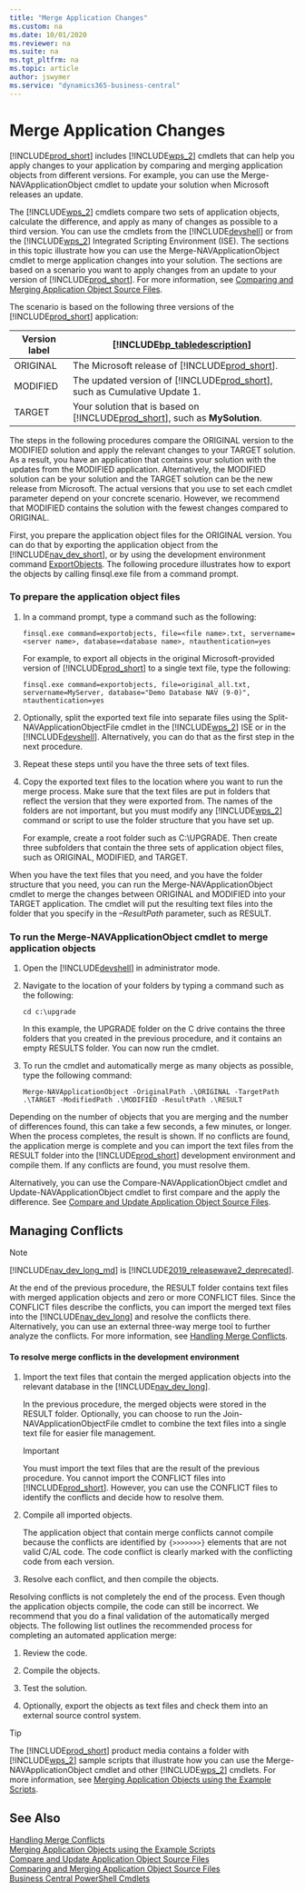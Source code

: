 ```yaml
---
title: "Merge Application Changes"
ms.custom: na
ms.date: 10/01/2020
ms.reviewer: na
ms.suite: na
ms.tgt_pltfrm: na
ms.topic: article
author: jswymer
ms.service: "dynamics365-business-central"
---
```

# Merge Application Changes
[!INCLUDE[prod_short](../developer/includes/prod_short.md)] includes [!INCLUDE[wps_2](../developer/includes/wps_2_md.md)] cmdlets that can help you apply changes to your application by comparing and merging application objects from different versions. For example, you can use the Merge-NAVApplicationObject cmdlet to update your solution when Microsoft releases an update.  

 The [!INCLUDE[wps_2](../developer/includes/wps_2_md.md)] cmdlets compare two sets of application objects, calculate the difference, and apply as many of changes as possible to a third version. You can use the cmdlets from the [!INCLUDE[devshell](../developer/includes/devshell.md)] or from the [!INCLUDE[wps_2](../developer/includes/wps_2_md.md)] Integrated Scripting Environment \(ISE\). The sections in this topic illustrate how you can use the Merge-NAVApplicationObject cmdlet to merge application changes into your solution. The sections are based on a scenario you want to apply changes from an update to your version of [!INCLUDE[prod_short](../developer/includes/prod_short.md)]. For more information, see [Comparing and Merging Application Object Source Files](Comparing-and-Merging-Application-Object-Source-Files.md).  

 The scenario is based on the following three versions of the [!INCLUDE[prod_short](../developer/includes/prod_short.md)] application:  

|Version label|[!INCLUDE[bp_tabledescription](../developer/includes/bp_tabledescription_md.md)]|  
|-------------------|---------------------------------------|  
|ORIGINAL|The Microsoft release of [!INCLUDE[prod_short](../developer/includes/prod_short.md)].|  
|MODIFIED|The updated version of [!INCLUDE[prod_short](../developer/includes/prod_short.md)], such as Cumulative Update 1.|  
|TARGET|Your solution that is based on [!INCLUDE[prod_short](../developer/includes/prod_short.md)], such as **MySolution**.|  

 The steps in the following procedures compare the ORIGINAL version to the MODIFIED solution and apply the relevant changes to your TARGET solution. As a result, you have an application that contains your solution with the updates from the MODIFIED application. Alternatively, the MODIFIED solution can be your solution and the TARGET solution can be the new release from Microsoft. The actual versions that you use to set each cmdlet parameter depend on your concrete scenario. However, we recommend that MODIFIED contains the solution with the fewest changes compared to ORIGINAL.  

 First, you prepare the application object files for the ORIGINAL version. You can do that by exporting the application object from the [!INCLUDE[nav_dev_short](../developer/includes/nav_dev_short_md.md)], or by using the development environment command [ExportObjects](/dynamics-nav/ExportObjects). The following procedure illustrates how to export the objects by calling finsql.exe file from a command prompt.  

### To prepare the application object files  

1.  In a command prompt, type a command such as the following:  

    ```  
    finsql.exe command=exportobjects, file=<file name>.txt, servername=<server name>, database=<database name>, ntauthentication=yes  
    ```  

     For example, to export all objects in the original Microsoft-provided version of [!INCLUDE[prod_short](../developer/includes/prod_short.md)] to a single text file, type the following:  

    ```  
    finsql.exe command=exportobjects, file=original_all.txt, servername=MyServer, database="Demo Database NAV (9-0)", ntauthentication=yes  
    ```  

2.  Optionally, split the exported text file into separate files using the Split-NAVApplicationObjectFile cmdlet in the [!INCLUDE[wps_2](../developer/includes/wps_2_md.md)] ISE or in the [!INCLUDE[devshell](../developer/includes/devshell.md)]. Alternatively, you can do that as the first step in the next procedure.  

3.  Repeat these steps until you have the three sets of text files.  

4.  Copy the exported text files to the location where you want to run the merge process. Make sure that the text files are put in folders that reflect the version that they were exported from. The names of the folders are not important, but you must modify any [!INCLUDE[wps_2](../developer/includes/wps_2_md.md)] command or script to use the folder structure that you have set up.  

     For example, create a root folder such as C:\\UPGRADE. Then create three subfolders that contain the three sets of application object files, such as ORIGINAL, MODIFIED, and TARGET.  

 When you have the text files that you need, and you have the folder structure that you need, you can run the Merge-NAVApplicationObject cmdlet to merge the changes between ORIGINAL and MODIFIED into your TARGET application. The cmdlet will put the resulting text files into the folder that you specify in the *–ResultPath* parameter, such as RESULT.  

### To run the Merge-NAVApplicationObject cmdlet to merge application objects  

1.  Open the [!INCLUDE[devshell](../developer/includes/devshell.md)] in administrator mode.  

2.  Navigate to the location of your folders by typing a command such as the following:  

    ```  
    cd c:\upgrade  
    ```  

     In this example, the UPGRADE folder on the C drive contains the three folders that you created in the previous procedure, and it contains an empty RESULTS folder. You can now run the cmdlet.  

3.  To run the cmdlet and automatically merge as many objects as possible, type the following command:  

    ```  
    Merge-NAVApplicationObject -OriginalPath .\ORIGINAL -TargetPath .\TARGET -ModifiedPath .\MODIFIED -ResultPath .\RESULT  
    ```  

 Depending on the number of objects that you are merging and the number of differences found, this can take a few seconds, a few minutes, or longer. When the process completes, the result is shown. If no conflicts are found, the application merge is complete and you can import the text files from the RESULT folder into the [!INCLUDE[prod_short](../developer/includes/prod_short.md)] development environment and compile them. If any conflicts are found, you must resolve them.  

 Alternatively, you can use the Compare-NAVApplicationObject cmdlet and Update-NAVApplicationObject cmdlet to first compare and the apply the difference. See [Compare and Update Application Object Source Files](compare-update-application-object-source-files.md).  

## Managing Conflicts  

> [!NOTE]
> [!INCLUDE[nav_dev_long_md](../developer/includes/nav_dev_long_md.md)] is [!INCLUDE[2019_releasewave2_deprecated](../includes/2019_releasewave2_deprecated.md)].

 At the end of the previous procedure, the RESULT folder contains text files with merged application objects and zero or more CONFLICT files. Since the CONFLICT files describe the conflicts, you can import the merged text files into the [!INCLUDE[nav_dev_long](../developer/includes/nav_dev_long_md.md)] and resolve the conflicts there. Alternatively, you can use an external three-way merge tool to further analyze the conflicts. For more information, see [Handling Merge Conflicts](Handling-Merge-Conflicts.md).  

#### To resolve merge conflicts in the development environment  

1.  Import the text files that contain the merged application objects into the relevant database in the [!INCLUDE[nav_dev_long](../developer/includes/nav_dev_long_md.md)].  

     In the previous procedure, the merged objects were stored in the RESULT folder. Optionally, you can choose to run the Join-NAVApplicationObjectFile cmdlet to combine the text files into a single text file for easier file management.  

    > [!IMPORTANT]  
    >  You must import the text files that are the result of the previous procedure. You cannot import the CONFLICT files into [!INCLUDE[prod_short](../developer/includes/prod_short.md)]. However, you can use the CONFLICT files to identify the conflicts and decide how to resolve them.  

2.  Compile all imported objects.  

     The application object that contain merge conflicts cannot compile because the conflicts are identified by `{>>>>>>>}` elements that are not valid C/AL code. The code conflict is clearly marked with the conflicting code from each version.  

3.  Resolve each conflict, and then compile the objects.  

 Resolving conflicts is not completely the end of the process. Even though the application objects compile, the code can still be incorrect. We recommend that you do a final validation of the automatically merged objects. The following list outlines the recommended process for completing an automated application merge:  

1.  Review the code.  

2.  Compile the objects.  

3.  Test the solution.  

4.  Optionally, export the objects as text files and check them into an external source control system.  

> [!TIP]  
>  The [!INCLUDE[prod_short](../developer/includes/prod_short.md)] product media contains a folder with [!INCLUDE[wps_2](../developer/includes/wps_2_md.md)] sample scripts that illustrate how you can use the Merge-NAVApplicationObject cmdlet and other [!INCLUDE[wps_2](../developer/includes/wps_2_md.md)] cmdlets. For more information, see [Merging Application Objects using the Example Scripts](Merging-Application-Objects-using-the-Example-Scripts.md).  

## See Also  
 [Handling Merge Conflicts](Handling-Merge-Conflicts.md)   
 [Merging Application Objects using the Example Scripts](Merging-Application-Objects-using-the-Example-Scripts.md)   
 [Compare and Update Application Object Source Files](compare-update-application-object-source-files.md)   
 [Comparing and Merging Application Object Source Files](Comparing-and-Merging-Application-Object-Source-Files.md)   
 [Business Central PowerShell Cmdlets](/powershell/business-central/overview)
